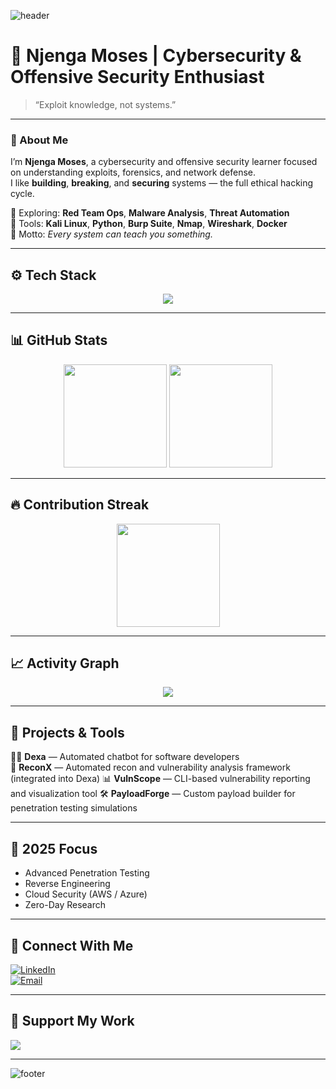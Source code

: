 ![header](https://capsule-render.vercel.app/api?type=waving&color=0:00ff00,100:000000&height=200&text=Njenga%20Moses&fontColor=00ff00&fontAlignY=35&desc=Cybersecurity%20Engineer%20%7C%20Offensive%20Security%20Learner&descAlignY=55)

# 🧠 Njenga Moses | Cybersecurity & Offensive Security Enthusiast  
> “Exploit knowledge, not systems.”

---

### 👋 About Me
I’m **Njenga Moses**, a cybersecurity and offensive security learner focused on understanding exploits, forensics, and network defense.  
I like **building**, **breaking**, and **securing** systems — the full ethical hacking cycle.

🔹 Exploring: **Red Team Ops**, **Malware Analysis**, **Threat Automation**  
🔹 Tools: **Kali Linux**, **Python**, **Burp Suite**, **Nmap**, **Wireshark**, **Docker**  
🔹 Motto: *Every system can teach you something.*

---

## ⚙️ Tech Stack
<p align="center">
  <img src="https://skillicons.dev/icons?i=python,bash,linux,java,js,react,html,css,flask,docker,mysql,git,kali,vscode,postman,github" />
</p>

---

## 📊 GitHub Stats
<p align="center">
  <img src="https://github-readme-stats.vercel.app/api?username=njengamoses&show_icons=true&theme=tokyonight&hide_border=true" height="165"/>
  <img src="https://github-readme-stats.vercel.app/api/top-langs/?username=njengamoses&layout=compact&theme=tokyonight&hide_border=true" height="165"/>
</p>

---

## 🔥 Contribution Streak
<p align="center">
  <img src="./assets/streak.png" height="165"/>
</p>






---

## 📈 Activity Graph
<p align="center">
  <img src="https://github-readme-activity-graph.vercel.app/graph?username=njengamoses&theme=github-dark&hide_border=true&area=true&color=00ff00&point=00ff00" />
</p>

---

## 🧩 Projects & Tools
🕵️‍♂️ **Dexa** — Automated chatbot for software developers  
🧰 **ReconX** — Automated recon and vulnerability analysis framework (integrated into Dexa)
📊 **VulnScope** — CLI-based vulnerability reporting and visualization tool
🛠️ **PayloadForge** — Custom payload builder for penetration testing simulations

---

## 🎯 2025 Focus
- Advanced Penetration Testing  
- Reverse Engineering  
- Cloud Security (AWS / Azure)  
- Zero-Day Research  

---

## 💬 Connect With Me
[![LinkedIn](https://img.shields.io/badge/LinkedIn-000000?style=for-the-badge&logo=linkedin&logoColor=00ff00)](https://linkedin.com/in/YOUR_HANDLE)  
[![Email](https://img.shields.io/badge/Email-000000?style=for-the-badge&logo=gmail&logoColor=00ff00)](mailto:njengamoses020@gmail.com)

---

## 🧩 Support My Work
<a href="https://www.buymeacoffee.com/YOUR_HANDLE">
  <img src="https://img.shields.io/badge/Buy%20Me%20a%20Coffee-000000?style=for-the-badge&logo=buymeacoffee&logoColor=00ff00" />
</a>

---

![footer](https://capsule-render.vercel.app/api?type=waving&color=0:000000,100:00ff00&height=120&section=footer)
